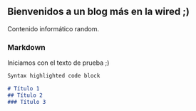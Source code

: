 ## Bienvenidos a un blog más en la wired ;)

Contenido informático random.

### Markdown

 Iniciamos con el texto de prueba ;)

 ``` Markdown
Syntax highlighted code block

# Título 1
## Título 2
### Título 3
